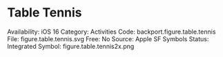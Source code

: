 # Table Tennis

Availability: iOS 16
Category: Activities
Code: backport.figure.table.tennis
File: figure.table.tennis.svg
Free: No
Source: Apple SF Symbols
Status: Integrated
Symbol: figure.table.tennis2x.png